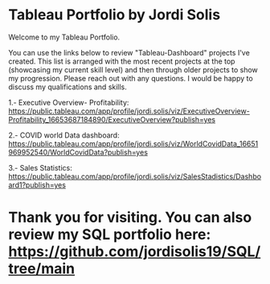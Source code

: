 # Tableau Portfolio by Jordi Solis

Welcome to my Tableau Portfolio. 

You can use the links below to review "Tableau-Dashboard" projects I've created. This list is arranged with the most recent projects at the top (showcasing my current skill level) and then through older projects to show my progression.  Please reach out with any questions. I would be happy to discuss my qualifications and skills. 

1.- Executive Overview- Profitability: https://public.tableau.com/app/profile/jordi.solis/viz/ExecutiveOverview-Profitability_16653687184890/ExecutiveOverview?publish=yes

2.- COVID world Data dashboard: https://public.tableau.com/app/profile/jordi.solis/viz/WorldCovidData_16651969952540/WorldCovidData?publish=yes

3.- Sales Statistics: https://public.tableau.com/app/profile/jordi.solis/viz/SalesStadistics/Dashboard1?publish=yes

 
 # Thank you for visiting. You can also review my SQL portfolio here: https://github.com/jordisolis19/SQL/tree/main

